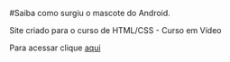 #Saiba como surgiu o mascote do Android.

Site criado para o curso de HTML/CSS - Curso em Vídeo

Para acessar clique [aqui](https://camilobreia.github.io/projeto-android/)

